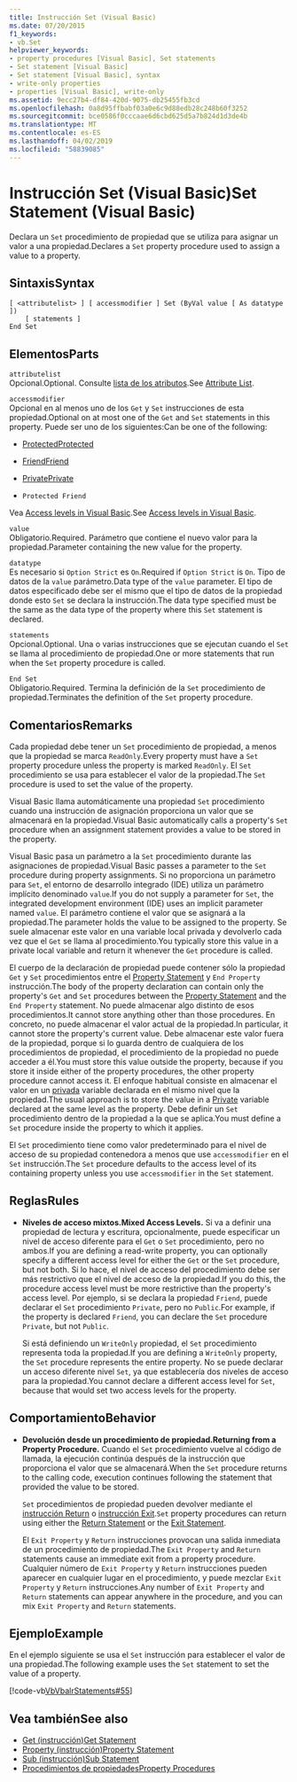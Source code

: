 ```yaml
---
title: Instrucción Set (Visual Basic)
ms.date: 07/20/2015
f1_keywords:
- vb.Set
helpviewer_keywords:
- property procedures [Visual Basic], Set statements
- Set statement [Visual Basic]
- Set statement [Visual Basic], syntax
- write-only properties
- properties [Visual Basic], write-only
ms.assetid: 9ecc27b4-df84-420d-9075-db25455fb3cd
ms.openlocfilehash: 0a8d95ffbabf03a0e6c9d88edb28c248b60f3252
ms.sourcegitcommit: bce0586f0cccaae6d6cbd625d5a7b824d1d3de4b
ms.translationtype: MT
ms.contentlocale: es-ES
ms.lasthandoff: 04/02/2019
ms.locfileid: "58839085"
---
```

# <a name="set-statement-visual-basic"></a><span data-ttu-id="5da89-102">Instrucción Set (Visual Basic)</span><span class="sxs-lookup"><span data-stu-id="5da89-102">Set Statement (Visual Basic)</span></span>
<span data-ttu-id="5da89-103">Declara un `Set` procedimiento de propiedad que se utiliza para asignar un valor a una propiedad.</span><span class="sxs-lookup"><span data-stu-id="5da89-103">Declares a `Set` property procedure used to assign a value to a property.</span></span>  
  
## <a name="syntax"></a><span data-ttu-id="5da89-104">Sintaxis</span><span class="sxs-lookup"><span data-stu-id="5da89-104">Syntax</span></span>  
  
```  
[ <attributelist> ] [ accessmodifier ] Set (ByVal value [ As datatype ])  
    [ statements ]  
End Set  
```  
  
## <a name="parts"></a><span data-ttu-id="5da89-105">Elementos</span><span class="sxs-lookup"><span data-stu-id="5da89-105">Parts</span></span>  
 `attributelist`  
 <span data-ttu-id="5da89-106">Opcional.</span><span class="sxs-lookup"><span data-stu-id="5da89-106">Optional.</span></span> <span data-ttu-id="5da89-107">Consulte [lista de los atributos](../../../visual-basic/language-reference/statements/attribute-list.md).</span><span class="sxs-lookup"><span data-stu-id="5da89-107">See [Attribute List](../../../visual-basic/language-reference/statements/attribute-list.md).</span></span>  
  
 `accessmodifier`  
 <span data-ttu-id="5da89-108">Opcional en al menos uno de los `Get` y `Set` instrucciones de esta propiedad.</span><span class="sxs-lookup"><span data-stu-id="5da89-108">Optional on at most one of the `Get` and `Set` statements in this property.</span></span> <span data-ttu-id="5da89-109">Puede ser uno de los siguientes:</span><span class="sxs-lookup"><span data-stu-id="5da89-109">Can be one of the following:</span></span>  
  
-   [<span data-ttu-id="5da89-110">Protected</span><span class="sxs-lookup"><span data-stu-id="5da89-110">Protected</span></span>](../../../visual-basic/language-reference/modifiers/protected.md)  
  
-   [<span data-ttu-id="5da89-111">Friend</span><span class="sxs-lookup"><span data-stu-id="5da89-111">Friend</span></span>](../../../visual-basic/language-reference/modifiers/friend.md)  
  
-   [<span data-ttu-id="5da89-112">Private</span><span class="sxs-lookup"><span data-stu-id="5da89-112">Private</span></span>](../../../visual-basic/language-reference/modifiers/private.md)  
  
-   `Protected Friend`  
  
 <span data-ttu-id="5da89-113">Vea [Access levels in Visual Basic](../../../visual-basic/programming-guide/language-features/declared-elements/access-levels.md).</span><span class="sxs-lookup"><span data-stu-id="5da89-113">See [Access levels in Visual Basic](../../../visual-basic/programming-guide/language-features/declared-elements/access-levels.md).</span></span>  
  
 `value`  
 <span data-ttu-id="5da89-114">Obligatorio.</span><span class="sxs-lookup"><span data-stu-id="5da89-114">Required.</span></span> <span data-ttu-id="5da89-115">Parámetro que contiene el nuevo valor para la propiedad.</span><span class="sxs-lookup"><span data-stu-id="5da89-115">Parameter containing the new value for the property.</span></span>  
  
 `datatype`  
 <span data-ttu-id="5da89-116">Es necesario si `Option Strict` es `On`.</span><span class="sxs-lookup"><span data-stu-id="5da89-116">Required if `Option Strict` is `On`.</span></span> <span data-ttu-id="5da89-117">Tipo de datos de la `value` parámetro.</span><span class="sxs-lookup"><span data-stu-id="5da89-117">Data type of the `value` parameter.</span></span> <span data-ttu-id="5da89-118">El tipo de datos especificado debe ser el mismo que el tipo de datos de la propiedad donde esto `Set` se declara la instrucción.</span><span class="sxs-lookup"><span data-stu-id="5da89-118">The data type specified must be the same as the data type of the property where this `Set` statement is declared.</span></span>  
  
 `statements`  
 <span data-ttu-id="5da89-119">Opcional.</span><span class="sxs-lookup"><span data-stu-id="5da89-119">Optional.</span></span> <span data-ttu-id="5da89-120">Una o varias instrucciones que se ejecutan cuando el `Set` se llama al procedimiento de propiedad.</span><span class="sxs-lookup"><span data-stu-id="5da89-120">One or more statements that run when the `Set` property procedure is called.</span></span>  
  
 `End Set`  
 <span data-ttu-id="5da89-121">Obligatorio.</span><span class="sxs-lookup"><span data-stu-id="5da89-121">Required.</span></span> <span data-ttu-id="5da89-122">Termina la definición de la `Set` procedimiento de propiedad.</span><span class="sxs-lookup"><span data-stu-id="5da89-122">Terminates the definition of the `Set` property procedure.</span></span>  
  
## <a name="remarks"></a><span data-ttu-id="5da89-123">Comentarios</span><span class="sxs-lookup"><span data-stu-id="5da89-123">Remarks</span></span>  
 <span data-ttu-id="5da89-124">Cada propiedad debe tener un `Set` procedimiento de propiedad, a menos que la propiedad se marca `ReadOnly`.</span><span class="sxs-lookup"><span data-stu-id="5da89-124">Every property must have a `Set` property procedure unless the property is marked `ReadOnly`.</span></span> <span data-ttu-id="5da89-125">El `Set` procedimiento se usa para establecer el valor de la propiedad.</span><span class="sxs-lookup"><span data-stu-id="5da89-125">The `Set` procedure is used to set the value of the property.</span></span>  
  
 <span data-ttu-id="5da89-126">Visual Basic llama automáticamente una propiedad `Set` procedimiento cuando una instrucción de asignación proporciona un valor que se almacenará en la propiedad.</span><span class="sxs-lookup"><span data-stu-id="5da89-126">Visual Basic automatically calls a property's `Set` procedure when an assignment statement provides a value to be stored in the property.</span></span>  
  
 <span data-ttu-id="5da89-127">Visual Basic pasa un parámetro a la `Set` procedimiento durante las asignaciones de propiedad.</span><span class="sxs-lookup"><span data-stu-id="5da89-127">Visual Basic passes a parameter to the `Set` procedure during property assignments.</span></span> <span data-ttu-id="5da89-128">Si no proporciona un parámetro para `Set`, el entorno de desarrollo integrado (IDE) utiliza un parámetro implícito denominado `value`.</span><span class="sxs-lookup"><span data-stu-id="5da89-128">If you do not supply a parameter for `Set`, the integrated development environment (IDE) uses an implicit parameter named `value`.</span></span> <span data-ttu-id="5da89-129">El parámetro contiene el valor que se asignará a la propiedad.</span><span class="sxs-lookup"><span data-stu-id="5da89-129">The parameter holds the value to be assigned to the property.</span></span> <span data-ttu-id="5da89-130">Se suele almacenar este valor en una variable local privada y devolverlo cada vez que el `Get` se llama al procedimiento.</span><span class="sxs-lookup"><span data-stu-id="5da89-130">You typically store this value in a private local variable and return it whenever the `Get` procedure is called.</span></span>  
  
 <span data-ttu-id="5da89-131">El cuerpo de la declaración de propiedad puede contener sólo la propiedad `Get` y `Set` procedimientos entre el [Property Statement](../../../visual-basic/language-reference/statements/property-statement.md) y `End Property` instrucción.</span><span class="sxs-lookup"><span data-stu-id="5da89-131">The body of the property declaration can contain only the property's `Get` and `Set` procedures between the [Property Statement](../../../visual-basic/language-reference/statements/property-statement.md) and the `End Property` statement.</span></span> <span data-ttu-id="5da89-132">No puede almacenar algo distinto de esos procedimientos.</span><span class="sxs-lookup"><span data-stu-id="5da89-132">It cannot store anything other than those procedures.</span></span> <span data-ttu-id="5da89-133">En concreto, no puede almacenar el valor actual de la propiedad.</span><span class="sxs-lookup"><span data-stu-id="5da89-133">In particular, it cannot store the property's current value.</span></span> <span data-ttu-id="5da89-134">Debe almacenar este valor fuera de la propiedad, porque si lo guarda dentro de cualquiera de los procedimientos de propiedad, el procedimiento de la propiedad no puede acceder a él.</span><span class="sxs-lookup"><span data-stu-id="5da89-134">You must store this value outside the property, because if you store it inside either of the property procedures, the other property procedure cannot access it.</span></span> <span data-ttu-id="5da89-135">El enfoque habitual consiste en almacenar el valor en un [privada](../../../visual-basic/language-reference/modifiers/private.md) variable declarada en el mismo nivel que la propiedad.</span><span class="sxs-lookup"><span data-stu-id="5da89-135">The usual approach is to store the value in a [Private](../../../visual-basic/language-reference/modifiers/private.md) variable declared at the same level as the property.</span></span> <span data-ttu-id="5da89-136">Debe definir un `Set` procedimiento dentro de la propiedad a la que se aplica.</span><span class="sxs-lookup"><span data-stu-id="5da89-136">You must define a `Set` procedure inside the property to which it applies.</span></span>  
  
 <span data-ttu-id="5da89-137">El `Set` procedimiento tiene como valor predeterminado para el nivel de acceso de su propiedad contenedora a menos que use `accessmodifier` en el `Set` instrucción.</span><span class="sxs-lookup"><span data-stu-id="5da89-137">The `Set` procedure defaults to the access level of its containing property unless you use `accessmodifier` in the `Set` statement.</span></span>  
  
## <a name="rules"></a><span data-ttu-id="5da89-138">Reglas</span><span class="sxs-lookup"><span data-stu-id="5da89-138">Rules</span></span>  
  
-   <span data-ttu-id="5da89-139">**Niveles de acceso mixtos.**</span><span class="sxs-lookup"><span data-stu-id="5da89-139">**Mixed Access Levels.**</span></span> <span data-ttu-id="5da89-140">Si va a definir una propiedad de lectura y escritura, opcionalmente, puede especificar un nivel de acceso diferente para el `Get` o `Set` procedimiento, pero no ambos.</span><span class="sxs-lookup"><span data-stu-id="5da89-140">If you are defining a read-write property, you can optionally specify a different access level for either the `Get` or the `Set` procedure, but not both.</span></span> <span data-ttu-id="5da89-141">Si lo hace, el nivel de acceso del procedimiento debe ser más restrictivo que el nivel de acceso de la propiedad.</span><span class="sxs-lookup"><span data-stu-id="5da89-141">If you do this, the procedure access level must be more restrictive than the property's access level.</span></span> <span data-ttu-id="5da89-142">Por ejemplo, si se declara la propiedad `Friend`, puede declarar el `Set` procedimiento `Private`, pero no `Public`.</span><span class="sxs-lookup"><span data-stu-id="5da89-142">For example, if the property is declared `Friend`, you can declare the `Set` procedure `Private`, but not `Public`.</span></span>  
  
     <span data-ttu-id="5da89-143">Si está definiendo un `WriteOnly` propiedad, el `Set` procedimiento representa toda la propiedad.</span><span class="sxs-lookup"><span data-stu-id="5da89-143">If you are defining a `WriteOnly` property, the `Set` procedure represents the entire property.</span></span> <span data-ttu-id="5da89-144">No se puede declarar un acceso diferente nivel `Set`, ya que establecería dos niveles de acceso para la propiedad.</span><span class="sxs-lookup"><span data-stu-id="5da89-144">You cannot declare a different access level for `Set`, because that would set two access levels for the property.</span></span>  
  
## <a name="behavior"></a><span data-ttu-id="5da89-145">Comportamiento</span><span class="sxs-lookup"><span data-stu-id="5da89-145">Behavior</span></span>  
  
-   <span data-ttu-id="5da89-146">**Devolución desde un procedimiento de propiedad.**</span><span class="sxs-lookup"><span data-stu-id="5da89-146">**Returning from a Property Procedure.**</span></span> <span data-ttu-id="5da89-147">Cuando el `Set` procedimiento vuelve al código de llamada, la ejecución continúa después de la instrucción que proporciona el valor que se almacenará.</span><span class="sxs-lookup"><span data-stu-id="5da89-147">When the `Set` procedure returns to the calling code, execution continues following the statement that provided the value to be stored.</span></span>  
  
     <span data-ttu-id="5da89-148">`Set` procedimientos de propiedad pueden devolver mediante el [instrucción Return](../../../visual-basic/language-reference/statements/return-statement.md) o [instrucción Exit](../../../visual-basic/language-reference/statements/exit-statement.md).</span><span class="sxs-lookup"><span data-stu-id="5da89-148">`Set` property procedures can return using either the [Return Statement](../../../visual-basic/language-reference/statements/return-statement.md) or the [Exit Statement](../../../visual-basic/language-reference/statements/exit-statement.md).</span></span>  
  
     <span data-ttu-id="5da89-149">El `Exit Property` y `Return` instrucciones provocan una salida inmediata de un procedimiento de propiedad.</span><span class="sxs-lookup"><span data-stu-id="5da89-149">The `Exit Property` and `Return` statements cause an immediate exit from a property procedure.</span></span> <span data-ttu-id="5da89-150">Cualquier número de `Exit Property` y `Return` instrucciones pueden aparecer en cualquier lugar en el procedimiento, y puede mezclar `Exit Property` y `Return` instrucciones.</span><span class="sxs-lookup"><span data-stu-id="5da89-150">Any number of `Exit Property` and `Return` statements can appear anywhere in the procedure, and you can mix `Exit Property` and `Return` statements.</span></span>  
  
## <a name="example"></a><span data-ttu-id="5da89-151">Ejemplo</span><span class="sxs-lookup"><span data-stu-id="5da89-151">Example</span></span>  
 <span data-ttu-id="5da89-152">En el ejemplo siguiente se usa el `Set` instrucción para establecer el valor de una propiedad.</span><span class="sxs-lookup"><span data-stu-id="5da89-152">The following example uses the `Set` statement to set the value of a property.</span></span>  
  
 [!code-vb[VbVbalrStatements#55](~/samples/snippets/visualbasic/VS_Snippets_VBCSharp/VbVbalrStatements/VB/Class1.vb#55)]  
  
## <a name="see-also"></a><span data-ttu-id="5da89-153">Vea también</span><span class="sxs-lookup"><span data-stu-id="5da89-153">See also</span></span>

- [<span data-ttu-id="5da89-154">Get (instrucción)</span><span class="sxs-lookup"><span data-stu-id="5da89-154">Get Statement</span></span>](../../../visual-basic/language-reference/statements/get-statement.md)
- [<span data-ttu-id="5da89-155">Property (instrucción)</span><span class="sxs-lookup"><span data-stu-id="5da89-155">Property Statement</span></span>](../../../visual-basic/language-reference/statements/property-statement.md)
- [<span data-ttu-id="5da89-156">Sub (instrucción)</span><span class="sxs-lookup"><span data-stu-id="5da89-156">Sub Statement</span></span>](../../../visual-basic/language-reference/statements/sub-statement.md)
- [<span data-ttu-id="5da89-157">Procedimientos de propiedades</span><span class="sxs-lookup"><span data-stu-id="5da89-157">Property Procedures</span></span>](../../../visual-basic/programming-guide/language-features/procedures/property-procedures.md)
